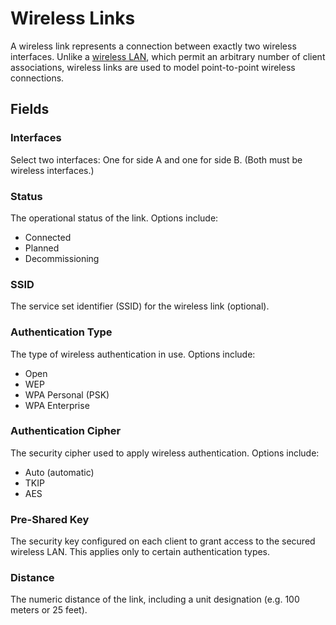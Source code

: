 # Wireless Links

A wireless link represents a connection between exactly two wireless interfaces. Unlike a [wireless LAN](./wirelesslan.md), which permit an arbitrary number of client associations, wireless links are used to model point-to-point wireless connections.

## Fields

### Interfaces

Select two interfaces: One for side A and one for side B. (Both must be wireless interfaces.)

### Status

The operational status of the link. Options include:

* Connected
* Planned
* Decommissioning

### SSID

The service set identifier (SSID) for the wireless link (optional).

### Authentication Type

The type of wireless authentication in use. Options include:

* Open
* WEP
* WPA Personal (PSK)
* WPA Enterprise

### Authentication Cipher

The security cipher used to apply wireless authentication. Options include:

* Auto (automatic)
* TKIP
* AES

### Pre-Shared Key

The security key configured on each client to grant access to the secured wireless LAN. This applies only to certain authentication types.

### Distance

The numeric distance of the link, including a unit designation (e.g. 100 meters or 25 feet).
